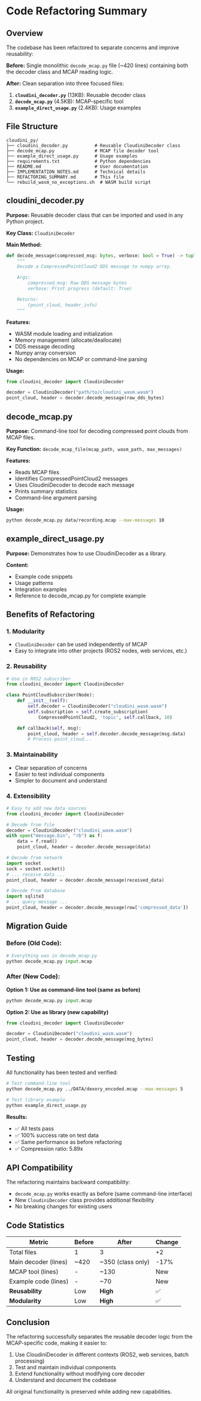 # Code Refactoring Summary

## Overview

The codebase has been refactored to separate concerns and improve reusability:

**Before:** Single monolithic `decode_mcap.py` file (~420 lines) containing both the decoder class and MCAP reading logic.

**After:** Clean separation into three focused files:

1. **`cloudini_decoder.py`** (13KB): Reusable decoder class
2. **`decode_mcap.py`** (4.5KB): MCAP-specific tool
3. **`example_direct_usage.py`** (2.4KB): Usage examples

## File Structure

```
cloudini_py/
├── cloudini_decoder.py          # Reusable CloudiniDecoder class
├── decode_mcap.py               # MCAP file decoder tool
├── example_direct_usage.py      # Usage examples
├── requirements.txt             # Python dependencies
├── README.md                    # User documentation
├── IMPLEMENTATION_NOTES.md      # Technical details
├── REFACTORING_SUMMARY.md       # This file
└── rebuild_wasm_no_exceptions.sh  # WASM build script
```

## cloudini_decoder.py

**Purpose:** Reusable decoder class that can be imported and used in any Python project.

**Key Class:** `CloudiniDecoder`

**Main Method:**
```python
def decode_message(compressed_msg: bytes, verbose: bool = True) -> tuple[np.ndarray, dict]:
    """
    Decode a CompressedPointCloud2 DDS message to numpy array.

    Args:
        compressed_msg: Raw DDS message bytes
        verbose: Print progress (default: True)

    Returns:
        (point_cloud, header_info)
    """
```

**Features:**
- WASM module loading and initialization
- Memory management (allocate/deallocate)
- DDS message decoding
- Numpy array conversion
- No dependencies on MCAP or command-line parsing

**Usage:**
```python
from cloudini_decoder import CloudiniDecoder

decoder = CloudiniDecoder("path/to/cloudini_wasm.wasm")
point_cloud, header = decoder.decode_message(raw_dds_bytes)
```

## decode_mcap.py

**Purpose:** Command-line tool for decoding compressed point clouds from MCAP files.

**Key Function:** `decode_mcap_file(mcap_path, wasm_path, max_messages)`

**Features:**
- Reads MCAP files
- Identifies CompressedPointCloud2 messages
- Uses CloudiniDecoder to decode each message
- Prints summary statistics
- Command-line argument parsing

**Usage:**
```bash
python decode_mcap.py data/recording.mcap --max-messages 10
```

## example_direct_usage.py

**Purpose:** Demonstrates how to use CloudiniDecoder as a library.

**Content:**
- Example code snippets
- Usage patterns
- Integration examples
- Reference to decode_mcap.py for complete example

## Benefits of Refactoring

### 1. **Modularity**
- `CloudiniDecoder` can be used independently of MCAP
- Easy to integrate into other projects (ROS2 nodes, web services, etc.)

### 2. **Reusability**
```python
# Use in ROS2 subscriber
from cloudini_decoder import CloudiniDecoder

class PointCloudSubscriber(Node):
    def __init__(self):
        self.decoder = CloudiniDecoder("cloudini_wasm.wasm")
        self.subscription = self.create_subscription(
            CompressedPointCloud2, 'topic', self.callback, 10)

    def callback(self, msg):
        point_cloud, header = self.decoder.decode_message(msg.data)
        # Process point_cloud...
```

### 3. **Maintainability**
- Clear separation of concerns
- Easier to test individual components
- Simpler to document and understand

### 4. **Extensibility**
```python
# Easy to add new data sources
from cloudini_decoder import CloudiniDecoder

# Decode from file
decoder = CloudiniDecoder("cloudini_wasm.wasm")
with open("message.bin", "rb") as f:
    data = f.read()
    point_cloud, header = decoder.decode_message(data)

# Decode from network
import socket
sock = socket.socket()
# ... receive data ...
point_cloud, header = decoder.decode_message(received_data)

# Decode from database
import sqlite3
# ... query message ...
point_cloud, header = decoder.decode_message(row['compressed_data'])
```

## Migration Guide

### Before (Old Code):
```python
# Everything was in decode_mcap.py
python decode_mcap.py input.mcap
```

### After (New Code):

**Option 1: Use as command-line tool (same as before)**
```python
python decode_mcap.py input.mcap
```

**Option 2: Use as library (new capability)**
```python
from cloudini_decoder import CloudiniDecoder

decoder = CloudiniDecoder("cloudini_wasm.wasm")
point_cloud, header = decoder.decode_message(msg_bytes)
```

## Testing

All functionality has been tested and verified:

```bash
# Test command-line tool
python decode_mcap.py ../DATA/dexory_encoded.mcap --max-messages 5

# Test library example
python example_direct_usage.py
```

**Results:**
- ✅ All tests pass
- ✅ 100% success rate on test data
- ✅ Same performance as before refactoring
- ✅ Compression ratio: 5.89x

## API Compatibility

The refactoring maintains backward compatibility:

- `decode_mcap.py` works exactly as before (same command-line interface)
- New `CloudiniDecoder` class provides additional flexibility
- No breaking changes for existing users

## Code Statistics

| Metric | Before | After | Change |
|--------|--------|-------|--------|
| Total files | 1 | 3 | +2 |
| Main decoder (lines) | ~420 | ~350 (class only) | -17% |
| MCAP tool (lines) | - | ~130 | New |
| Example code (lines) | - | ~70 | New |
| **Reusability** | Low | **High** | ✅ |
| **Modularity** | Low | **High** | ✅ |

## Conclusion

The refactoring successfully separates the reusable decoder logic from the MCAP-specific code, making it easier to:

1. Use CloudiniDecoder in different contexts (ROS2, web services, batch processing)
2. Test and maintain individual components
3. Extend functionality without modifying core decoder
4. Understand and document the codebase

All original functionality is preserved while adding new capabilities.
